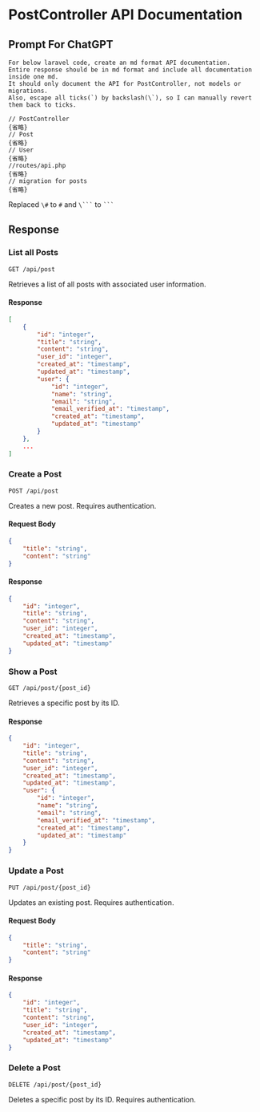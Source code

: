 # PostController API Documentation


## Prompt For ChatGPT

```
For below laravel code, create an md format API documentation.
Entire response should be in md format and include all documentation inside one md.
It should only document the API for PostController, not models or migrations.
Also, escape all ticks(`) by backslash(\`), so I can manually revert them back to ticks.

// PostController
{省略}
// Post
{省略}
// User
{省略}
//routes/api.php
{省略}
// migration for posts
{省略}
```

Replaced `\#` to `#` and `` \``` `` to `` ``` ``

## Response

### List all Posts

```plaintext
GET /api/post
```

Retrieves a list of all posts with associated user information.

#### Response

```json
[
    {
        "id": "integer",
        "title": "string",
        "content": "string",
        "user_id": "integer",
        "created_at": "timestamp",
        "updated_at": "timestamp",
        "user": {
            "id": "integer",
            "name": "string",
            "email": "string",
            "email_verified_at": "timestamp",
            "created_at": "timestamp",
            "updated_at": "timestamp"
        }
    },
    ...
]
```

### Create a Post

```plaintext
POST /api/post
```

Creates a new post. Requires authentication.

#### Request Body

```json
{
    "title": "string",
    "content": "string"
}
```

#### Response

```json
{
    "id": "integer",
    "title": "string",
    "content": "string",
    "user_id": "integer",
    "created_at": "timestamp",
    "updated_at": "timestamp"
}
```

### Show a Post

```plaintext
GET /api/post/{post_id}
```

Retrieves a specific post by its ID.

#### Response

```json
{
    "id": "integer",
    "title": "string",
    "content": "string",
    "user_id": "integer",
    "created_at": "timestamp",
    "updated_at": "timestamp",
    "user": {
        "id": "integer",
        "name": "string",
        "email": "string",
        "email_verified_at": "timestamp",
        "created_at": "timestamp",
        "updated_at": "timestamp"
    }
}
```

### Update a Post

```plaintext
PUT /api/post/{post_id}
```

Updates an existing post. Requires authentication.

#### Request Body

```json
{
    "title": "string",
    "content": "string"
}
```

#### Response

```json
{
    "id": "integer",
    "title": "string",
    "content": "string",
    "user_id": "integer",
    "created_at": "timestamp",
    "updated_at": "timestamp"
}
```

### Delete a Post

```plaintext
DELETE /api/post/{post_id}
```

Deletes a specific post by its ID. Requires authentication.


